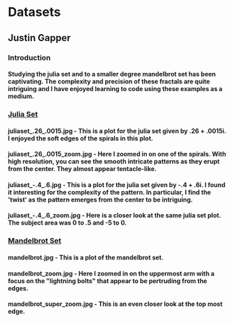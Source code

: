 # Datasets
## Justin Gapper

### Introduction
#### Studying the julia set and to a smaller degree mandelbrot set has been captivating.  The complexity and precision of these fractals are quite intriguing and I have enjoyed learning to code using these examples as a medium.

### <u>Julia Set</u>
#### juliaset_.26_.0015.jpg - This is a plot for the julia set given by .26 + .0015i.  I enjoyed the soft edges of the spirals in this plot.
#### juliaset_.26_.0015_zoom.jpg - Here I zoomed in on one of the spirals.  With high resolution, you can see the smooth intricate patterns as they erupt from the center.  They almost appear tentacle-like.
#### juliaset_-.4_.6.jpg - This is a plot for the julia set given by -.4 + .6i.  I found it interesting for the complexity of the pattern.  In particular, I find the 'twist' as the pattern emerges from the center to be intriguing. 
#### juliaset_-.4_.6_zoom.jpg - Here is a closer look at the same julia set plot.  The subject area was 0 to .5 and -5 to 0.

### <u>Mandelbrot Set</u>
#### mandelbrot.jpg - This is a plot of the mandelbrot set.
#### mandelbrot_zoom.jpg - Here I zoomed in on the uppermost arm with a focus on the "lightning bolts" that appear to be pertruding from the edges.
#### mandelbrot_super_zoom.jpg - This is an even closer look at the top most edge.
